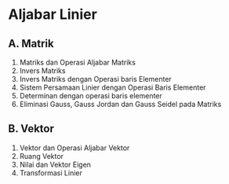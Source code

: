 # Aljabar Linier
## A. Matrik
1. Matriks dan Operasi Aljabar Matriks
2. Invers Matriks
3. Invers Matriks dengan Operasi baris Elementer
4. Sistem Persamaan Linier dengan Operasi Baris Elementer
5. Determinan dengan operasi baris elementer
6. Eliminasi Gauss, Gauss Jordan dan Gauss Seidel pada Matriks
## B. Vektor
1. Vektor dan Operasi Aljabar Vektor
2. Ruang Vektor
3. Nilai dan Vektor Eigen
4. Transformasi Linier
